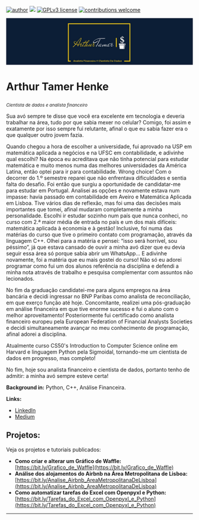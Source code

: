 [![author](https://img.shields.io/badge/author-ArthurTamer-red.svg)](https://bit.ly/Arthur-Tamer-LinkedIn) [![](https://img.shields.io/badge/python-3.7+-blue.svg)](https://www.python.org/downloads/release/python-365/) [![GPLv3 license](https://img.shields.io/badge/License-GPLv3-blue.svg)](http://perso.crans.org/besson/LICENSE.html) [![contributions welcome](https://img.shields.io/badge/contributions-welcome-brightgreen.svg?style=flat)](https://github.com/Arthur-Tamer/Portfolio/issues)

<p align="center">
  <img src="Logo.jfif" >
</p>

# Arthur Tamer Henke
<sub>*Cientista de dados e analista financeiro*</sub>

Sua avó sempre te disse que você era excelente em tecnologia e deveria trabalhar na área, tudo por que sabia mexer no celular? Comigo, foi assim e exatamente por isso sempre fui relutante, afinal o que eu sabia fazer era o que qualquer outro jovem fazia.

Quando chegou a hora de escolher a universidade, fui aprovado na USP em matemática aplicada a negócios e na UFSC em contabilidade, e adivinhe qual escolhi? Na época eu acreditava que não tinha potencial para estudar matemática e muito menos numa das melhores universidades da América Latina, então optei para ir para contabilidade. Wrong choice! Com o decorrer do 1.º semestre reparei que não enfrentava dificuldades e sentia falta do desafio. Foi então que surgiu a oportunidade de candidatar-me para estudar em Portugal. Analisei as opções e novamente estava num impasse: havia passado em contabilidade em Aveiro e Matemática Aplicada em Lisboa. Tive vários dias de reflexão, mas foi uma das decisões mais importantes que tomei, afinal mudaram completamente a minha personalidade. Escolhi ir estudar sozinho num país que nunca conheci, no curso com 2.ª maior média de entrada no país e um dos mais difíceis: matemática aplicada à economia e à gestão! Inclusive, foi numa das matérias do curso que tive o primeiro contato com programação, através da linguagem C++. Olhei para a matéria e pensei: “isso será horrível, sou péssimo”, já que estava cansado de ouvir a minha avó dizer que eu devia seguir essa área só porque sabia abrir um WhatsApp… E adivinhe novamente, foi a matéria que eu mais gostei do curso! Não só eu adorei programar como fui um dos alunos referência na disciplina e defendi a minha nota através de trabalho e pesquisa complementar com assuntos não lecionados.

No fim da graduação candidatei-me para alguns empregos na área bancária e decidi ingressar no BNP Paribas como analista de reconciliação, em que exerço função até hoje. Concomitante, realizei uma pós-graduação em análise financeira em que tive enorme sucesso e fui o aluno com o melhor aproveitamento! Posteriormente fui certificado como analista financeiro europeu pela European Federation of Financial Analysts Societies e decidi simultaneamente avançar no meu conhecimento de programação, afinal adorei a disciplina.

Atualmente curso CS50's Introduction to Computer Science online em Harvard e linguagem Python pela Sigmoidal, tornando-me um cientista de dados em progresso, mas completo!

No fim, hoje sou analista financeiro e cientista de dados, portanto tenho de admitir: a minha avó sempre esteve certa!

**Background in:** Python, C++, Análise Financeira.

**Links:**
* [LinkedIn](https://bit.ly/Arthur-Tamer-LinkedIn)
* [Medium](https://bit.ly/Arthur-Tamer-Medium)


## Projetos:
Veja os projetos e tutoriais publicados:

* **Como criar e alterar um Gráfico de Waffle:** [https://bit.ly/Grafico_de_Waffle](https://bit.ly/Grafico_de_Waffle)
* **Análise dos alojamentos do Airbnb na Área Metropolitana de Lisboa:** [https://bit.ly/Analise_Airbnb_AreaMetropolitanaDeLisboa](https://bit.ly/Analise_Airbnb_AreaMetropolitanaDeLisboa)
* **Como automatizar tarefas do Excel com Openpyxl e Python:** [https://bit.ly/Tarefas_do_Excel_com_Openpyxl_e_Python](https://bit.ly/Tarefas_do_Excel_com_Openpyxl_e_Python)
---
